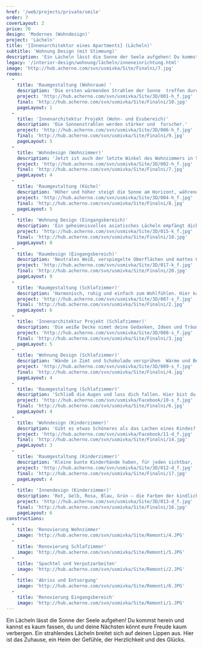 ```yaml
---
href: '/web/projects/private/smile'
order: 7
coverLayout: 2
price: 70
design: 'Modernes (Wohndesign)'
project: 'Lächeln'
title: '[Innenarchitektur eines Apartments] (Lächeln)'
subtitle: 'Wohnung Design (mit Stimmung)'
description: 'Ein Lächeln lässt die Sonne der Seele aufgehen! Du kommst herein und kannst es kaum fassen, du und deine Nächsten könnt eure Freude kaum verbergen. Ein strahlendes Lächeln breitet sich auf deinen Lippen aus. Hier ist das Zuhause, ein Heim der Gefühle, der Herzlichkeit und des Glücks.'
legacy: '/interior-design/wohnung/lächeln/inneneinrichtung.html'
image: 'http://hub.acherno.com/svn/usmivka/Site/Finalni/7.jpg'
rooms:
  -
    title: 'Raumgestaltung (Wohnraum) '
    description: 'Die ersten wärmenden Strahlen der Sonne  treffen durch die großen Fenster und beleben den Raum mit ihrer unsichtbaren Lebensenergie.'
    project: 'http://hub.acherno.com/svn/usmivka/Site/3D/001-h_f.jpg'
    final: 'http://hub.acherno.com/svn/usmivka/Site/Finalni/10.jpg'
    pageLayout: 1
  -
    title: 'Innenarchitektur Projekt (Wohn- und Essbereich)'
    description: 'Die Sonnenstrahlen werden stärker und  forscher.'
    project: 'http://hub.acherno.com/svn/usmivka/Site/3D/006-h_f.jpg'
    final: 'http://hub.acherno.com/svn/usmivka/Site/Finalni/9.jpg'
    pageLayout: 5
  -
    title: 'Wohndesign (Wohnzimmer)'
    description: 'Jetzt ist auch der letzte Winkel des Wohnzimmers in Sonne getaucht.'
    project: 'http://hub.acherno.com/svn/usmivka/Site/3D/002-h_f.jpg'
    final: 'http://hub.acherno.com/svn/usmivka/Site/Finalni/7.jpg'
    pageLayout: 4
  -
    title: 'Raumgestaltung (Küche)'
    description: 'Höher und höher steigt die Sonne am Horizont, während sich die Familie zum gemeinsamen Frühstück findet. Jeder packt mit an, bis alle Leckereien auf dem Tisch stehen. So gestärkt und mit einem Lächeln im Gesicht, kannst du jede neue Herausforderung meistern.'
    project: 'http://hub.acherno.com/svn/usmivka/Site/3D/004-h_f.jpg'
    final: 'http://hub.acherno.com/svn/usmivka/Site/Finalni/8.jpg'
    pageLayout: 5
  -
    title: 'Wohnung Design (Eingangsbereich)'
    description: 'Ein geheimnisvolles asiatisches Lächeln empfängt dich herzlich und bittet dich einzutreten.'
    project: 'http://hub.acherno.com/svn/usmivka/Site/3D/015-k_f.jpg'
    final: 'http://hub.acherno.com/svn/usmivka/Site/Finalni/18.jpg'
    pageLayout: 8
  -
    title: 'Raumdesign (Eingangsbereich)'
    description: 'Neutrales Weiß, verspiegelte Oberflächen und mattes Grau in Kombination mit warmem Holz geben dir das vertraute Gefühl von Zuhause.'
    project: 'http://hub.acherno.com/svn/usmivka/Site/3D/017-k_f.jpg'
    final: 'http://hub.acherno.com/svn/usmivka/Site/Finalni/20.jpg'
    pageLayout: 9
  -
    title: 'Raumgestaltung (Schlafzimmer)'
    description: 'Harmonisch, ruhig und einfach zum Wohlfühlen. Hier kannst du dich zurückziehen und einfach die Welt um dich herum vergessen. Auch der jüngste Spross der Familie findet in diesem himmlischen Ort seine süßen Träume.'
    project: 'http://hub.acherno.com/svn/usmivka/Site/3D/007-s_f.jpg'
    final: 'http://hub.acherno.com/svn/usmivka/Site/Finalni/2.jpg'
    pageLayout: 6
  -
    title: 'Innenarchitektur Projekt (Schlafzimmer)'
    description: 'Die weiße Decke nimmt deine Gedanken, Ideen und Träume wie ein Blatt Papier vertraulich auf.'
    project: 'http://hub.acherno.com/svn/usmivka/Site/3D/008-s_f.jpg'
    final: 'http://hub.acherno.com/svn/usmivka/Site/Finalni/3.jpg' 
    pageLayout: 5
  -
    title: 'Wohnung Design (Schlafzimmer)'
    description: 'Wände in Zimt und Schokolade versprühen  Wärme und Behaglichkeit im Raum.л.'
    project: 'http://hub.acherno.com/svn/usmivka/Site/3D/009-s_f.jpg'
    final: 'http://hub.acherno.com/svn/usmivka/Site/Finalni/4.jpg'
    pageLayout: 4
  -
    title: 'Raumgestaltung (Schlafzimmer)'
    description: 'Schließ die Augen und lass dich fallen. Hier bist du Daheim. '
    project: 'http://hub.acherno.com/svn/usmivka/Facebook/10-s_f.jpg'
    final: 'http://hub.acherno.com/svn/usmivka/Site/Finalni/6.jpg'
    pageLayout: 4
  -
    title: 'Wohndesign (Kinderzimmer)'
    description: 'Gibt es etwas Schöneres als das Lachen eines Kindes? Das Kinderzimmer ist der Ort der vielen Erinnerungen, erste Entdeckungen und unzähligen kleinen Momenten voller Glück und Spaß.'
    project: 'http://hub.acherno.com/svn/usmivka/Facebook/11-d_f.jpg'
    final: 'http://hub.acherno.com/svn/usmivka/Site/Finalni/14.jpg'
    pageLayout: 3
  -
    title: 'Raumgestaltung (Kinderzimmer)'
    description: 'Kleine bunte Kinderhände haben, für jeden sichtbar,  ihre bleibenden Spuren hinterlassen. Tauche auch du die Hände in deine Lieblingsfarbe und werde wieder zum Kind.'
    project: 'http://hub.acherno.com/svn/usmivka/Site/3D/012-d_f.jpg'
    final: 'http://hub.acherno.com/svn/usmivka/Site/Finalni/17.jpg'
    pageLayout: 4
  -
    title: 'Innendesign (Kinderzimmer)'
    description: 'Rot, Gelb, Rosa, Blau, Grün – die Farben der kindlichen Fantasie. Du findest sie in Blüten und Früchten, in knallig bunten Kaubonbons und Cartoons. Die Farben von Mickey Maus, Winnie Puh, Sandmännchen, Spielzeugautos, Puppen und alle die zauberhaften Dinge, die die Welt der Kleinsten beseelt haben.'
    project: 'http://hub.acherno.com/svn/usmivka/Site/3D/013-d_f.jpg'
    final: 'http://hub.acherno.com/svn/usmivka/Site/Finalni/16.jpg'
    pageLayout: 6
constructions:
  -
    title: 'Renovierung Wohnzimmer'
    image: 'http://hub.acherno.com/svn/usmivka/Site/Remonti/4.JPG'
  -
    title: 'Renovierung Schlafzimmer'
    image: 'http://hub.acherno.com/svn/usmivka/Site/Remonti/5.JPG'
  -
    title: 'Spachtel und Verputzarbeiten'
    image: 'http://hub.acherno.com/svn/usmivka/Site/Remonti/2.JPG'
  -
    title: 'Abriss und Entsorgung'
    image: 'http://hub.acherno.com/svn/usmivka/Site/Remonti/6.JPG'
  -
    title: 'Renovierung Eingangsbereich'
    image: 'http://hub.acherno.com/svn/usmivka/Site/Remonti/1.JPG'
---
```

Ein Lächeln lässt die Sonne der Seele aufgehen! Du kommst herein und kannst es kaum fassen, du und deine Nächsten könnt eure Freude kaum verbergen. Ein strahlendes Lächeln breitet sich auf deinen Lippen aus. Hier ist das Zuhause, ein Heim der Gefühle, der Herzlichkeit und des Glücks.